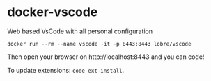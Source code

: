# docker-vscode

Web based VsCode with all personal configuration

    docker run --rm --name vscode -it -p 8443:8443 lobre/vscode

Then open your browser on http://localhost:8443 and you can code!

To update extensions: `code-ext-install`.
